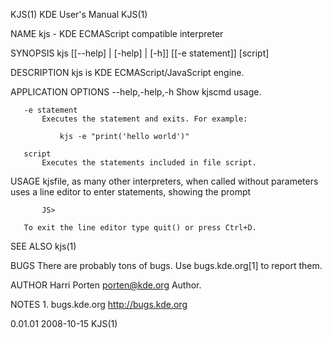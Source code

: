 KJS(1)                                                                                        KDE User's Manual                                                                                        KJS(1)



NAME
       kjs - KDE ECMAScript compatible interpreter

SYNOPSIS
       kjs [[--help] | [-help] | [-h]] [[-e statement]] [script]

DESCRIPTION
       kjs is KDE ECMAScript/JavaScript engine.

APPLICATION OPTIONS
       --help,-help,-h
           Show kjscmd usage.

       -e statement
           Executes the statement and exits. For example:

               kjs -e "print('hello world')"

       script
           Executes the statements included in file script.

USAGE
       kjsfile, as many other interpreters, when called without parameters uses a line editor to enter statements, showing the prompt

           JS>

       To exit the line editor type quit() or press Ctrl+D.

SEE ALSO
       kjs(1)

BUGS
       There are probably tons of bugs. Use bugs.kde.org[1] to report them.

AUTHOR
       Harri Porten <porten@kde.org>
           Author.

NOTES
        1. bugs.kde.org
           http://bugs.kde.org



0.01.01                                                                                           2008-10-15                                                                                           KJS(1)

